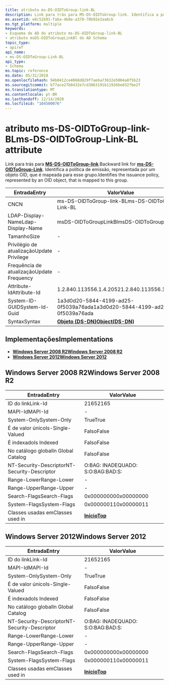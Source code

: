 ```yaml
---
title: atributo ms-DS-OIDToGroup-link-BL
description: Link para trás para MS-DS-OIDToGroup-link. Identifica a política de emissão, representada por um objeto OID, que é mapeada para esse grupo.
ms.assetid: e8c52b91-faba-4b8e-a378-70b92e2aa6cb
ms.tgt_platform: multiple
keywords:
- Esquema de AD do atributo ms-DS-OIDToGroup-link-BL
- atributo msDS-OIDToGroupLinkBl do AD Schema
topic_type:
- apiref
api_name:
- ms-DS-OIDToGroup-Link-BL
api_type:
- Schema
ms.topic: reference
ms.date: 05/31/2018
ms.openlocfilehash: 94b0412ce4068d829f7aeba73632e5004a8f5b23
ms.sourcegitcommit: b77ace27b0432e7cd3863191b11926be032fbe2f
ms.translationtype: MT
ms.contentlocale: pt-BR
ms.lasthandoff: 12/14/2020
ms.locfileid: "104500076"
---
```

# <a name="ms-ds-oidtogroup-link-bl-attribute"></a><span data-ttu-id="0ac61-106">atributo ms-DS-OIDToGroup-link-BL</span><span class="sxs-lookup"><span data-stu-id="0ac61-106">ms-DS-OIDToGroup-Link-BL attribute</span></span>

<span data-ttu-id="0ac61-107">Link para trás para [**MS-DS-OIDToGroup-link**](a-msds-oidtogrouplink.md).</span><span class="sxs-lookup"><span data-stu-id="0ac61-107">Backward link for [**ms-DS-OIDToGroup-Link**](a-msds-oidtogrouplink.md).</span></span> <span data-ttu-id="0ac61-108">Identifica a política de emissão, representada por um objeto OID, que é mapeada para esse grupo.</span><span class="sxs-lookup"><span data-stu-id="0ac61-108">Identifies the issuance policy, represented by an OID object, that is mapped to this group.</span></span>



| <span data-ttu-id="0ac61-109">Entrada</span><span class="sxs-lookup"><span data-stu-id="0ac61-109">Entry</span></span> | <span data-ttu-id="0ac61-110">Valor</span><span class="sxs-lookup"><span data-stu-id="0ac61-110">Value</span></span> |
|-------------------|-----------------------------------------|
| <span data-ttu-id="0ac61-111">CN</span><span class="sxs-lookup"><span data-stu-id="0ac61-111">CN</span></span>                | <span data-ttu-id="0ac61-112">ms-DS-OIDToGroup-link-BL</span><span class="sxs-lookup"><span data-stu-id="0ac61-112">ms-DS-OIDToGroup-Link-BL</span></span>                |
| <span data-ttu-id="0ac61-113">LDAP-Display-Name</span><span class="sxs-lookup"><span data-stu-id="0ac61-113">Ldap-Display-Name</span></span> | <span data-ttu-id="0ac61-114">msDS-OIDToGroupLinkBl</span><span class="sxs-lookup"><span data-stu-id="0ac61-114">msDS-OIDToGroupLinkBl</span></span>                   |
| <span data-ttu-id="0ac61-115">Tamanho</span><span class="sxs-lookup"><span data-stu-id="0ac61-115">Size</span></span>              | \-                                      |
| <span data-ttu-id="0ac61-116">Privilégio de atualização</span><span class="sxs-lookup"><span data-stu-id="0ac61-116">Update Privilege</span></span>  | \-                                      |
| <span data-ttu-id="0ac61-117">Frequência de atualização</span><span class="sxs-lookup"><span data-stu-id="0ac61-117">Update Frequency</span></span>  | \-                                      |
| <span data-ttu-id="0ac61-118">Attribute-Id</span><span class="sxs-lookup"><span data-stu-id="0ac61-118">Attribute-Id</span></span>      | <span data-ttu-id="0ac61-119">1.2.840.113556.1.4.2052</span><span class="sxs-lookup"><span data-stu-id="0ac61-119">1.2.840.113556.1.4.2052</span></span>                 |
| <span data-ttu-id="0ac61-120">System-ID-GUID</span><span class="sxs-lookup"><span data-stu-id="0ac61-120">System-Id-Guid</span></span>    | <span data-ttu-id="0ac61-121">1a3d0d20-5844-4199-ad25-0f5039a76ada</span><span class="sxs-lookup"><span data-stu-id="0ac61-121">1a3d0d20-5844-4199-ad25-0f5039a76ada</span></span>    |
| <span data-ttu-id="0ac61-122">Syntax</span><span class="sxs-lookup"><span data-stu-id="0ac61-122">Syntax</span></span>            | [<span data-ttu-id="0ac61-123">**Objeto (DS-DN)**</span><span class="sxs-lookup"><span data-stu-id="0ac61-123">**Object(DS-DN)**</span></span>](s-object-ds-dn.md) |



## <a name="implementations"></a><span data-ttu-id="0ac61-124">Implementações</span><span class="sxs-lookup"><span data-stu-id="0ac61-124">Implementations</span></span>

-   [<span data-ttu-id="0ac61-125">**Windows Server 2008 R2**</span><span class="sxs-lookup"><span data-stu-id="0ac61-125">**Windows Server 2008 R2**</span></span>](#windows-server-2008-r2)
-   [<span data-ttu-id="0ac61-126">**Windows Server 2012**</span><span class="sxs-lookup"><span data-stu-id="0ac61-126">**Windows Server 2012**</span></span>](#windows-server-2012)

## <a name="windows-server-2008-r2"></a><span data-ttu-id="0ac61-127">Windows Server 2008 R2</span><span class="sxs-lookup"><span data-stu-id="0ac61-127">Windows Server 2008 R2</span></span>



| <span data-ttu-id="0ac61-128">Entrada</span><span class="sxs-lookup"><span data-stu-id="0ac61-128">Entry</span></span> | <span data-ttu-id="0ac61-129">Valor</span><span class="sxs-lookup"><span data-stu-id="0ac61-129">Value</span></span> |
|------------------------|---------------------------------|
| <span data-ttu-id="0ac61-130">ID do link</span><span class="sxs-lookup"><span data-stu-id="0ac61-130">Link-Id</span></span>                | <span data-ttu-id="0ac61-131">2165</span><span class="sxs-lookup"><span data-stu-id="0ac61-131">2165</span></span>                            |
| <span data-ttu-id="0ac61-132">MAPI-Id</span><span class="sxs-lookup"><span data-stu-id="0ac61-132">MAPI-Id</span></span>                | \-                              |
| <span data-ttu-id="0ac61-133">System-Only</span><span class="sxs-lookup"><span data-stu-id="0ac61-133">System-Only</span></span>            | <span data-ttu-id="0ac61-134">True</span><span class="sxs-lookup"><span data-stu-id="0ac61-134">True</span></span>                            |
| <span data-ttu-id="0ac61-135">É de valor único</span><span class="sxs-lookup"><span data-stu-id="0ac61-135">Is-Single-Valued</span></span>       | <span data-ttu-id="0ac61-136">Falso</span><span class="sxs-lookup"><span data-stu-id="0ac61-136">False</span></span>                           |
| <span data-ttu-id="0ac61-137">É indexado</span><span class="sxs-lookup"><span data-stu-id="0ac61-137">Is Indexed</span></span>             | <span data-ttu-id="0ac61-138">Falso</span><span class="sxs-lookup"><span data-stu-id="0ac61-138">False</span></span>                           |
| <span data-ttu-id="0ac61-139">No catálogo global</span><span class="sxs-lookup"><span data-stu-id="0ac61-139">In Global Catalog</span></span>      | <span data-ttu-id="0ac61-140">Falso</span><span class="sxs-lookup"><span data-stu-id="0ac61-140">False</span></span>                           |
| <span data-ttu-id="0ac61-141">NT-Security-Descriptor</span><span class="sxs-lookup"><span data-stu-id="0ac61-141">NT-Security-Descriptor</span></span> | <span data-ttu-id="0ac61-142">O:BAG: INADEQUADO: S:</span><span class="sxs-lookup"><span data-stu-id="0ac61-142">O:BAG:BAD:S:</span></span>                    |
| <span data-ttu-id="0ac61-143">Range-Lower</span><span class="sxs-lookup"><span data-stu-id="0ac61-143">Range-Lower</span></span>            | \-                              |
| <span data-ttu-id="0ac61-144">Range-Upper</span><span class="sxs-lookup"><span data-stu-id="0ac61-144">Range-Upper</span></span>            | \-                              |
| <span data-ttu-id="0ac61-145">Search-Flags</span><span class="sxs-lookup"><span data-stu-id="0ac61-145">Search-Flags</span></span>           | <span data-ttu-id="0ac61-146">0x00000000</span><span class="sxs-lookup"><span data-stu-id="0ac61-146">0x00000000</span></span>                      |
| <span data-ttu-id="0ac61-147">System-Flags</span><span class="sxs-lookup"><span data-stu-id="0ac61-147">System-Flags</span></span>           | <span data-ttu-id="0ac61-148">0x00000011</span><span class="sxs-lookup"><span data-stu-id="0ac61-148">0x00000011</span></span>                      |
| <span data-ttu-id="0ac61-149">Classes usadas em</span><span class="sxs-lookup"><span data-stu-id="0ac61-149">Classes used in</span></span>        | [<span data-ttu-id="0ac61-150">**Início**</span><span class="sxs-lookup"><span data-stu-id="0ac61-150">**Top**</span></span>](c-top.md)<br/> |



## <a name="windows-server-2012"></a><span data-ttu-id="0ac61-151">Windows Server 2012</span><span class="sxs-lookup"><span data-stu-id="0ac61-151">Windows Server 2012</span></span>



| <span data-ttu-id="0ac61-152">Entrada</span><span class="sxs-lookup"><span data-stu-id="0ac61-152">Entry</span></span> | <span data-ttu-id="0ac61-153">Valor</span><span class="sxs-lookup"><span data-stu-id="0ac61-153">Value</span></span> |
|------------------------|---------------------------------|
| <span data-ttu-id="0ac61-154">ID do link</span><span class="sxs-lookup"><span data-stu-id="0ac61-154">Link-Id</span></span>                | <span data-ttu-id="0ac61-155">2165</span><span class="sxs-lookup"><span data-stu-id="0ac61-155">2165</span></span>                            |
| <span data-ttu-id="0ac61-156">MAPI-Id</span><span class="sxs-lookup"><span data-stu-id="0ac61-156">MAPI-Id</span></span>                | \-                              |
| <span data-ttu-id="0ac61-157">System-Only</span><span class="sxs-lookup"><span data-stu-id="0ac61-157">System-Only</span></span>            | <span data-ttu-id="0ac61-158">True</span><span class="sxs-lookup"><span data-stu-id="0ac61-158">True</span></span>                            |
| <span data-ttu-id="0ac61-159">É de valor único</span><span class="sxs-lookup"><span data-stu-id="0ac61-159">Is-Single-Valued</span></span>       | <span data-ttu-id="0ac61-160">Falso</span><span class="sxs-lookup"><span data-stu-id="0ac61-160">False</span></span>                           |
| <span data-ttu-id="0ac61-161">É indexado</span><span class="sxs-lookup"><span data-stu-id="0ac61-161">Is Indexed</span></span>             | <span data-ttu-id="0ac61-162">Falso</span><span class="sxs-lookup"><span data-stu-id="0ac61-162">False</span></span>                           |
| <span data-ttu-id="0ac61-163">No catálogo global</span><span class="sxs-lookup"><span data-stu-id="0ac61-163">In Global Catalog</span></span>      | <span data-ttu-id="0ac61-164">Falso</span><span class="sxs-lookup"><span data-stu-id="0ac61-164">False</span></span>                           |
| <span data-ttu-id="0ac61-165">NT-Security-Descriptor</span><span class="sxs-lookup"><span data-stu-id="0ac61-165">NT-Security-Descriptor</span></span> | <span data-ttu-id="0ac61-166">O:BAG: INADEQUADO: S:</span><span class="sxs-lookup"><span data-stu-id="0ac61-166">O:BAG:BAD:S:</span></span>                    |
| <span data-ttu-id="0ac61-167">Range-Lower</span><span class="sxs-lookup"><span data-stu-id="0ac61-167">Range-Lower</span></span>            | \-                              |
| <span data-ttu-id="0ac61-168">Range-Upper</span><span class="sxs-lookup"><span data-stu-id="0ac61-168">Range-Upper</span></span>            | \-                              |
| <span data-ttu-id="0ac61-169">Search-Flags</span><span class="sxs-lookup"><span data-stu-id="0ac61-169">Search-Flags</span></span>           | <span data-ttu-id="0ac61-170">0x00000000</span><span class="sxs-lookup"><span data-stu-id="0ac61-170">0x00000000</span></span>                      |
| <span data-ttu-id="0ac61-171">System-Flags</span><span class="sxs-lookup"><span data-stu-id="0ac61-171">System-Flags</span></span>           | <span data-ttu-id="0ac61-172">0x00000011</span><span class="sxs-lookup"><span data-stu-id="0ac61-172">0x00000011</span></span>                      |
| <span data-ttu-id="0ac61-173">Classes usadas em</span><span class="sxs-lookup"><span data-stu-id="0ac61-173">Classes used in</span></span>        | [<span data-ttu-id="0ac61-174">**Início**</span><span class="sxs-lookup"><span data-stu-id="0ac61-174">**Top**</span></span>](c-top.md)<br/> |



 

 





